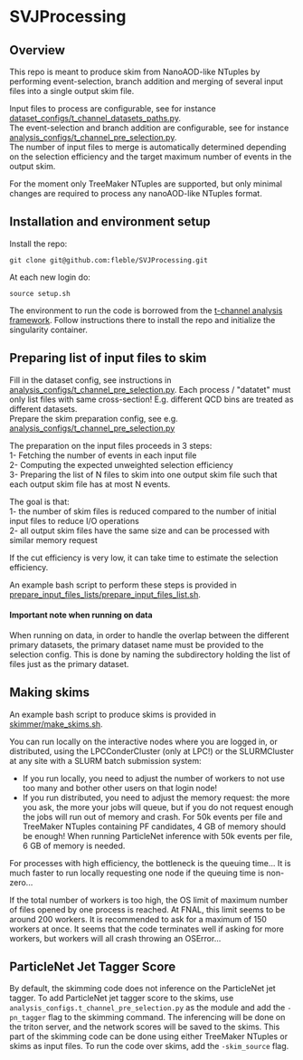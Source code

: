 # SVJProcessing

## Overview

This repo is meant to produce skim from NanoAOD-like NTuples by performing event-selection, branch addition and merging of several input files into a single output skim file.

Input files to process are configurable, see for instance [dataset_configs/t_channel_datasets_paths.py](https://github.com/fleble/SVJProcessing/blob/main/dataset_configs/t_channel_datasets_paths.py).   
The event-selection and branch addition are configurable, see for instance [analysis_configs/t_channel_pre_selection.py](https://github.com/fleble/SVJProcessing/blob/main/analysis_configs/t_channel_pre_selection.py).    
The number of input files to merge is automatically determined depending on the selection efficiency and the target maximum number of events in the output skim.

For the moment only TreeMaker NTuples are supported, but only minimal changes are required to process any nanoAOD-like NTuples format.


## Installation and environment setup

Install the repo:
```
git clone git@github.com:fleble/SVJProcessing.git
```
At each new login do:
```
source setup.sh
```

The environment to run the code is borrowed from the [t-channel analysis framework](https://github.com/cms-svj/t-channel_Analysis/tree/master). Follow instructions there to install the repo and initialize the singularity container.


## Preparing list of input files to skim

Fill in the dataset config, see instructions in [analysis_configs/t_channel_pre_selection.py](https://github.com/fleble/SVJProcessing/blob/main/analysis_configs/t_channel_pre_selection.py). Each process / "datatet" must only list files with same cross-section! E.g. different QCD bins are treated as different datasets.    
Prepare the skim preparation config, see e.g. [analysis_configs/t_channel_pre_selection.py](https://github.com/fleble/SVJProcessing/blob/main/analysis_configs/t_channel_pre_selection.py)

The preparation on the input files proceeds in 3 steps:     
1- Fetching the number of events in each input file    
2- Computing the expected unweighted selection efficiency    
3- Preparing the list of N files to skim into one output skim file such that each output skim file has at most N events.    

The goal is that:    
1- the number of skim files is reduced compared to the number of initial input files to reduce I/O operations     
2- all output skim files have the same size and can be processed with similar memory request

If the cut efficiency is very low, it can take time to estimate the selection efficiency.

An example bash script to perform these steps is provided in [prepare_input_files_lists/prepare_input_files_list.sh](https://github.com/fleble/SVJProcessing/blob/main/prepare_input_files_lists/prepare_input_files_list.sh).

#### Important note when running on data
When running on data, in order to handle the overlap between the different primary datasets, the primary dataset name must be provided to the selection config. This is done by naming the subdirectory holding the list of files just as the primary dataset.


## Making skims

An example bash script to produce skims is provided in [skimmer/make_skims.sh](https://github.com/fleble/SVJProcessing/blob/main/skimmer/make_skims.sh).

You can run locally on the interactive nodes where you are logged in, or distributed, using the LPCConderCluster (only at LPC!) or the SLURMCluster at any site with a SLURM batch submission system:    
* If you run locally, you need to adjust the number of workers to not use too many and bother other users on that login node!
* If you run distributed, you need to adjust the memory request: the more you ask, the more your jobs will queue, but if you do not request enough the jobs will run out of memory and crash. For 50k events per file and TreeMaker NTuples containing PF candidates, 4 GB of memory should be enough! When running ParticleNet inference with 50k events per file, 6 GB of memory is needed.

For processes with high efficiency, the bottleneck is the queuing time... It is much faster to run locally requesting one node if the queuing time is non-zero...

If the total number of workers is too high, the OS limit of maximum number of files opened by one process is reached. At FNAL, this limit seems to be around 200 workers. It is recommended to ask for a maximum of 150 workers at once. It seems that the code terminates well if asking for more workers, but workers will all crash throwing an OSError...


## ParticleNet Jet Tagger Score

By default, the skimming code does not inference on the ParticleNet jet tagger. To add ParticleNet jet tagger score to the skims, use `analysis_configs.t_channel_pre_selection.py` as the module and add the `-pn_tagger` flag to the skimming command. The inferencing will be done on the triton server, and the network scores will be saved to the skims. This part of the skimming code can be done using either TreeMaker NTuples or skims as input files. To run the code over skims, add the `-skim_source` flag.
